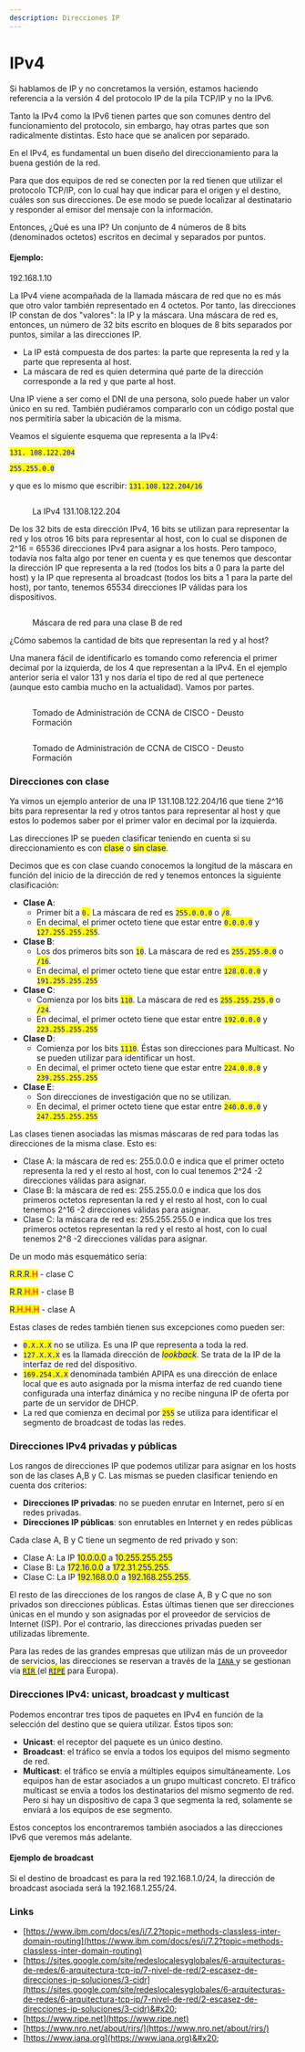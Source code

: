 ```yaml
---
description: Direcciones IP
---
```


# IPv4

Si hablamos de IP y no concretamos la versión, estamos haciendo referencia a la versión 4 del protocolo IP de la pila TCP/IP y no la IPv6.&#x20;

Tanto la IPv4 como la IPv6 tienen partes que son comunes dentro del funcionamiento del protocolo, sin embargo, hay otras partes que son radicalmente distintas. Esto hace que se analicen por separado.

En el IPv4, es fundamental un buen diseño del direccionamiento para la buena gestión de la red.

Para que dos equipos de red se conecten por la red tienen que utilizar el protocolo TCP/IP, con lo cual hay que indicar para el origen y el destino, cuáles son sus direcciones. De ese modo se puede localizar al destinatario y  responder al emisor del mensaje con la información.&#x20;

Entonces, ¿Qué es una IP? Un conjunto de 4 números de 8 bits (denominados octetos) escritos en decimal y separados por puntos.&#x20;

#### Ejemplo:&#x20;

192.168.1.10&#x20;

La IPv4 viene acompañada de la llamada máscara de red que no es más que otro valor también representado en 4 octetos. Por tanto, las direcciones IP constan de dos "valores": la IP y la máscara. Una máscara de red es, entonces, un número de 32 bits escrito en bloques de 8 bits separados por puntos, similar a las direcciones IP.

* La IP está compuesta de dos partes: la parte que representa la red y la parte que representa al host.&#x20;
* La máscara de red es quien determina qué parte de la dirección corresponde a la red y que parte al host.&#x20;

Una IP viene a ser como el DNI de una persona, solo puede haber un valor único en su red. También pudiéramos compararlo con un código postal que nos permitiría saber la ubicación de la misma.&#x20;

Veamos el siguiente esquema que representa a la IPv4:

<mark style="color:blue;">`131. 108.122.204`</mark>

<mark style="color:blue;">`255.255.0.0`</mark>

y que es lo mismo que escribir:  <mark style="color:blue;">`131.108.122.204/16`</mark>

<figure><img src="../../../.gitbook/assets/image (81) (1).png" alt=""><figcaption><p>La IPv4 131.108.122.204</p></figcaption></figure>

De los 32 bits de esta dirección IPv4, 16 bits se utilizan para representar la red y los otros 16 bits para representar al host, con lo cual se disponen de 2^16 = 65536 direcciones IPv4 para asignar a los hosts. Pero tampoco, todavía nos falta algo por tener en cuenta y es que tenemos que descontar la dirección IP que representa a la red (todos los bits a 0 para la parte del host) y la IP que representa al broadcast (todos los bits a 1 para la parte del host), por tanto, tenemos 65534 direcciones IP válidas para los dispositivos.

<figure><img src="../../../.gitbook/assets/image (11) (1) (1) (1) (1) (1).png" alt=""><figcaption><p>Máscara de red para una clase B de red</p></figcaption></figure>

¿Cómo sabemos la cantidad de bits que representan la red y al host?&#x20;

Una manera fácil de identificarlo es tomando como referencia el primer decimal por la izquierda, de los 4 que representan a la IPv4. En el ejemplo anterior sería el valor 131 y nos daría el tipo de red al que pertenece (aunque esto cambia mucho en la actualidad). Vamos por partes.



<figure><img src="../../../.gitbook/assets/image (151).png" alt=""><figcaption><p>Tomado de Administración de CCNA de CISCO - Deusto Formación</p></figcaption></figure>

<figure><img src="../../../.gitbook/assets/image (46).png" alt=""><figcaption><p>Tomado de Administración de CCNA de CISCO - Deusto Formación</p></figcaption></figure>

### Direcciones con clase

Ya vimos un ejemplo anterior de una IP 131.108.122.204/16 que tiene 2^16 bits para representar la red y otros tantos para representar al host y que estos lo podemos saber por el primer valor en decimal por la izquierda.&#x20;

Las direcciones IP se pueden clasificar teniendo en cuenta si su direccionamiento es con <mark style="color:blue;">clase</mark> o <mark style="color:blue;">sin clase</mark>.&#x20;

Decimos que es con clase cuando conocemos la longitud de la máscara en función del inicio de la dirección de red y tenemos entonces la siguiente clasificación:

* **Clase A**:&#x20;
  * Primer bit a  <mark style="color:blue;">`0.`</mark> La máscara de red es <mark style="color:blue;">`255.0.0.0`</mark> o <mark style="color:blue;">`/8`</mark>.&#x20;
  * En decimal, el primer octeto tiene que estar entre <mark style="color:blue;">`0.0.0.0`</mark> y <mark style="color:blue;">`127.255.255.255`</mark>.&#x20;
* **Clase B**:&#x20;
  * Los dos primeros bits  son <mark style="color:blue;">`10`</mark>. La máscara de red es <mark style="color:blue;">`255.255.0.0`</mark> o <mark style="color:blue;">`/16`</mark>.&#x20;
  * En decimal, el primer octeto tiene que estar entre <mark style="color:blue;">`128.0.0.0`</mark> y <mark style="color:blue;">`191.255.255.255`</mark>
* **Clase C**:&#x20;
  * Comienza por  los bits <mark style="color:blue;">`110`</mark>. La máscara de red es <mark style="color:blue;">`255.255.255.0`</mark> o <mark style="color:blue;">`/24`</mark>.&#x20;
  * En decimal, el primer octeto tiene que estar entre <mark style="color:blue;">`192.0.0.0`</mark> y <mark style="color:blue;">`223.255.255.255`</mark>
* **Clase D**:&#x20;
  * Comienza por  los bits <mark style="color:blue;">`1110`</mark>. Éstas son direcciones para Multicast. No se pueden utilizar para identificar un host.&#x20;
  * En decimal, el primer octeto tiene que estar entre <mark style="color:blue;">`224.0.0.0`</mark> y <mark style="color:blue;">`239.255.255.255`</mark>
* **Clase E**:&#x20;
  * Son direcciones de investigación que no se utilizan.
  * En decimal, el primer octeto tiene que estar entre <mark style="color:blue;">`240.0.0.0`</mark> y <mark style="color:blue;">`247.255.255.255`</mark>

Las clases tienen asociadas las mismas máscaras de red para todas las direcciones de la misma clase. Esto es:

* Clase A: la máscara de red es: 255.0.0.0 e indica que el primer octeto representa la red y el resto al host, con lo cual tenemos 2^24 -2 direcciones válidas para asignar.&#x20;
* Clase B: la máscara de red es: 255.255.0.0 e indica que los dos primeros octetos representan la red y el resto al host, con lo cual tenemos 2^16 -2 direcciones válidas para asignar.
* Clase C: la máscara de red es: 255.255.255.0 e indica que los tres primeros octetos representan la red y el resto al host, con lo cual tenemos 2^8 -2 direcciones válidas para asignar.

De un modo más esquemático sería:

<mark style="color:blue;">R.R.R</mark><mark style="color:red;">.H</mark> - clase C

<mark style="color:blue;">R.R</mark><mark style="color:red;">.H.H</mark> - clase B

<mark style="color:blue;">R.</mark><mark style="color:red;">H.H.H</mark> - clase A

Estas clases de redes también tienen sus excepciones como pueden ser:

* <mark style="color:blue;">`0.X.X.X`</mark> no se utiliza. Es una IP que representa a toda la red.
* <mark style="color:blue;">`127.X.X.X`</mark> es la llamada dirección de _<mark style="color:blue;">lookback</mark>_. Se trata de la IP de la interfaz de red del dispositivo.
* <mark style="color:blue;">`169.254.X.X`</mark> denominada también APIPA es una dirección de enlace local que es auto asignada por la misma interfaz de red cuando tiene configurada una interfaz dinámica y no recibe ninguna IP de oferta por parte de un servidor de DHCP.
* La red que comienza en decimal por <mark style="color:blue;">`255`</mark> se utiliza para identificar el segmento de broadcast de todas las redes.

### Direcciones IPv4 privadas y públicas

Los rangos de direcciones IP que podemos utilizar para asignar en los hosts son de las clases A,B y C. Las mismas se pueden clasificar teniendo en cuenta dos criterios:&#x20;

* **Direcciones IP privadas**: no se pueden enrutar en Internet, pero sí en redes privadas.&#x20;
* **Direcciones IP públicas**: son enrutables en Internet y en redes públicas

Cada clase A, B y C tiene un segmento de red privado y son:

* Clase A: La IP <mark style="color:blue;">10.0.0.0</mark> a <mark style="color:blue;">10.255.255.255</mark>
* Clase B: La <mark style="color:blue;">172.16.0.0</mark> a <mark style="color:blue;">172.31.255.255</mark>.&#x20;
* Clase C: La IP <mark style="color:blue;">192.168.0.0</mark> a <mark style="color:blue;">192.168.255.255</mark>.

El resto de las direcciones de los rangos de clase A, B y C que no son privados son direcciones públicas. Éstas últimas tienen que ser direcciones únicas en el mundo y son asignadas por el proveedor de servicios de Internet (ISP). Por el contrario, las direcciones privadas pueden ser utilizadas libremente.

Para las redes de las grandes empresas que utilizan más de un proveedor de servicios, las direcciones se reservan a través de la [`IANA` ](https://www.iana.org)y se gestionan vía [<mark style="color:blue;">`RIR`</mark> ](https://www.nro.net/about/rirs/)(el [<mark style="color:blue;">`RIPE`</mark>](https://www.ripe.net) para Europa).



### Direcciones IPv4: unicast, broadcast y multicast&#x20;

Podemos encontrar tres tipos de paquetes en IPv4 en función de la selección del destino que se quiera utilizar. Éstos tipos son:&#x20;

* **Unicast**:  el receptor del paquete es un único destino.
* **Broadcast**: el tráfico se envía a todos los equipos del mismo segmento de red.
*   **Multicast**: el tráfico se envía a múltiples equipos simultáneamente. Los equipos han de estar asociados a un grupo multicast concreto. El tráfico multicast se envía a todos los destinatarios del mismo segmento de red. Pero si hay un dispositivo de capa 3 que segmenta la red, solamente se enviará a los equipos de ese segmento.



Estos conceptos los encontraremos también asociados a las direcciones IPv6 que veremos más adelante.

#### Ejemplo de broadcast

Si el destino de broadcast es para la red 192.168.1.0/24, la dirección de broadcast asociada será la 192.168.1.255/24.&#x20;



### Links

* [https://www.ibm.com/docs/es/i/7.2?topic=methods-classless-inter-domain-routing](https://www.ibm.com/docs/es/i/7.2?topic=methods-classless-inter-domain-routing)
* [https://sites.google.com/site/redeslocalesyglobales/6-arquitecturas-de-redes/6-arquitectura-tcp-ip/7-nivel-de-red/2-escasez-de-direcciones-ip-soluciones/3-cidr](https://sites.google.com/site/redeslocalesyglobales/6-arquitecturas-de-redes/6-arquitectura-tcp-ip/7-nivel-de-red/2-escasez-de-direcciones-ip-soluciones/3-cidr)&#x20;
* [https://www.ripe.net](https://www.ripe.net)
* [https://www.nro.net/about/rirs/](https://www.nro.net/about/rirs/)
* [https://www.iana.org](https://www.iana.org)&#x20;
